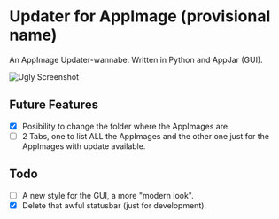 # Updater for AppImage (provisional name)
An AppImage Updater-wannabe. Written in Python and AppJar (GUI).

![Ugly Screenshot](http://i.imgur.com/SBRkA6g.png)

## Future Features
- [x] Posibility to change the folder where the AppImages are.
- [ ] 2 Tabs, one to list ALL the AppImages and the other one just for the AppImages with update available.

## Todo
- [ ] A new style for the GUI, a more "modern look".
- [x] Delete that awful statusbar (just for development).
